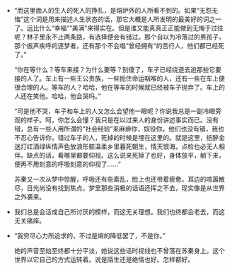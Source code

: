 + “而这里面人的生人的死人的挣扎，是熔炉外的人所看不到的。如果“无怨无悔”这个词是用来描述人生状态的话，那它大概是人所发明的最美好的词之一了。远比什么“幸福”“美满”来得实在。但是谁又能真真正正能做到无悔于过往呢？林子里永不止两条路，有选择便会有错过。那个自以为冷落过的男孩子，那个振声疾呼的逐梦者，还有那个不会唱“曾经拥有“的苦行人，他们都已经死了。”

    “你在等什么？等车来接？为什么要等？别傻了，车子已经绕道去追那些它要接的人了。车上有一些王公贵族，一些扼住命运咽喉的人，还有一些在车上便很合理的人。等车的人？哈哈，他在等车的时候就已经被车子抛弃了。车上的人还在笑他。哈哈，他会哭吗。”

    “可是他不哭，车子和车上的人又怎么会望他一眼呢？你说我总是一副冷眼旁观的样子。呵，你怎么会懂？我只是在以过来人的身份讲述事实而已。没有错，总有一些人用所谓的“社会经验”来麻痹你，奴役你。他们也没有错，我也不忍心告诉你，错过车子的人，死掉的时候是埋在这里的。就是这里，纸醉金迷灯红酒绿纵情声色放浪形骸温柔乡里暮死朝生，情天恨海，点检也必无人相伴。缺点的话，看哪里都要仰视。这么说来死掉了也好，身体放平，躺下来，便再不用刻意的呼吸刻意的仰视了……“

    苏秦又一次从梦中惊醒，呼吸还有些紊乱，脸上也还带着疲惫。耳边的喧嚣散尽，目光尚没有找到焦点，梦里那些消极的话语还挥之不去，现实像是从世界之外袭来。

+ 我们总是会活成自己所讨厌的模样，而这无关理想。我们也终都会老去，而这无关痛痒。

+ “我穷尽心力所追求的，不过是熵的降低罢了，不是你。”

    她的声音至始至终都十分平淡，她说这些话时视线也不曾落在苏秦身上。这个世界以它自己的方式运转着。说是陌生还是绝情也好。怎样都好。

